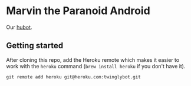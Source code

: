 # Marvin the Paranoid Android

Our [hubot](http://hubot.github.com/).

## Getting started

After cloning this repo, add the Heroku remote which makes it easier to work with the `heroku` command (`brew install heroku` if you don't have it).

    git remote add heroku git@heroku.com:twinglybot.git
